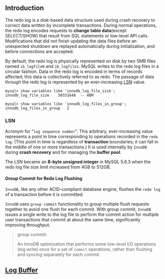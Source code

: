

## Introduction

The redo log is a disk-based data structure used during crash recovery to correct data written by incomplete transactions. During normal operations, the redo log encodes requests to **change table data**(except SELECT/SHOW) that result from SQL statements or low-level API calls. Modifications that did not finish updating the data files before an unexpected shutdown are replayed automatically during initialization, and before connections are accepted. 

By default, the redo log is physically represented on disk by two 5MB files named `ib_logfile0` and `ib_logfile1`. MySQL writes to the redo log files in a circular fashion. Data in the redo log is encoded in terms of records affected; this data is collectively referred to as redo. The passage of data through the redo log is represented by an ever-increasing [LSN](https://dev.mysql.com/doc/refman/8.0/en/glossary.html#glos_lsn) value.





```mysql
mysql> show variables like 'innodb_log_file_size';
innodb_log_file_size	50331648  -- 48M
```




```mysql
mysql> show variables like 'innodb_log_files_in_group';
innodb_log_files_in_group	2
```



### LSN

Acronym for “`log sequence number`”. This arbitrary, ever-increasing value represents a point in time corresponding to operations recorded in the `redo log`. (This point in time is regardless of **transaction** boundaries; it can fall in the middle of one or more transactions.) It is used internally by `InnoDB` during **crash recovery** and for managing the **buffer pool**.

The LSN became an **8-byte unsigned integer** in MySQL 5.6.3 when the redo log file size limit increased from 4GB to 512GB.

#### Group Commit for Redo Log Flushing



`InnoDB`, like any other ACID-compliant database engine, flushes the `redo log` of a transaction before it is committed. 

`InnoDB` uses `group commit` functionality to group multiple flush requests together to avoid one flush for each commit. With group commit, `InnoDB` issues a single write to the log file to perform the commit action for multiple user transactions that commit at about the same time, significantly improving throughput.

> group commit:  
> 
> An InnoDB optimization that performs some low-level I/O operations (log write) once for a set of `commit` operations, rather than flushing and syncing separately for each commit.


## [Log Buffer](/docs/CS/DB/MySQL/memory.md?id=Log_buffer)

